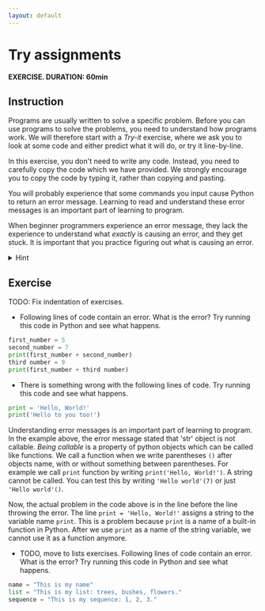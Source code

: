 ```yaml
---
layout: default
---
```


# Try assignments
**EXERCISE. DURATION: 60min**

## Instruction

Programs are usually written to solve a specific problem. Before you can use programs to solve the problems, you need to understand how programs work. We will therefore start with a *Try-it* exercise, where we ask you to look at some code and either predict what it will do, or try it line-by-line.

In this exercise, you don't need to write any code. Instead, you need to carefully copy the code which we have provided. We strongly encourage you to copy the code by typing it, rather than copying and pasting.

You will probably experience that some commands you input cause Python to return an error message. Learning to read and understand these error messages is an important part of learning to program. 

When beginner programmers experience an error message, they lack the experience to understand what *exactly* is causing an error, and they get stuck. It is important that you practice figuring out what is causing an error. 

<details>
  <summary>Hint</summary>
  If in doubt, see hint.
</details>

## Exercise

TODO: Fix indentation of exercises.

* Following lines of code contain an error. What is the error? Try running this code in Python and see what happens. 

```python
first_number = 5
second_number = 7
print(first_number + second_number)
third number = 9
print(first_number + third number)
```

* There is something wrong with the following lines of code. Try running this code and see what happens.  

```python
print = 'Hello, World!'
print('Hello to you too!')
```

Understanding error messages is an important part of learning to program. In the example above, the error message stated that 'str' object is not callable. *Being callable* is a property of python objects which can be called like functions. We call a function when we write parentheses `()` after objects name, with or without something between parentheses. For example we call `print` function by writing  `print('Hello, World!')`. A string cannot be called. You can test this by writing `'Hello world'(7)` or just `'Hello world'()`.  
  
Now, the actual problem in the code above is in the line before the line throwing the error. The line `print = 'Hello, World!'` assigns a string to the variable name `print`. This is a problem because `print` is a name of a built-in function in Python. After we use `print` as a name of the string variable, we cannot use it as a function anymore.  

*  TODO, move to lists exercises. Following lines of code contain an error. What is the error? Try running this code in Python and see what happens. 

```python
name = "This is my name"
list = "This is my list: trees, bushes, flowers."
sequence = "This is my sequence: 1, 2, 3."
```










